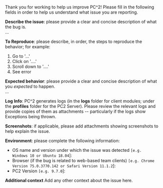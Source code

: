 Thank you for working to help us improve PC^2!     Please fill in the following fields in order to help us understand what issue you are reporting.

**Describe the issue**: please provide a clear and concise description of what the bug is.  
...

**To Reproduce**: please describe, in order, the steps to reproduce the behavior; for example:
1. Go to '...'
2. Click on '....'
3. Scroll down to '....'
4. See error

**Expected behavior**: please provide a clear and concise description of what you *expected* to happen.  
...

**Log Info**:  PC^2 generates logs (in the **logs** folder for client modules; under the **profiles** folder for the PC2 Server).  Please review the relevant logs and provide copies of them as attachments -- particularly if the logs show Exceptions being thrown.  

**Screenshots**:  if applicable, please add attachments showing screenshots to help explain the issue.

**Environment**: please complete the following information:
 - OS name and version under which the issue was detected `[e.g. Windows 10 or Ubuntu 18.04`]:
 - Browser (if the bug is related to web-based team clients) `[e.g. Chrome Version 75.0.3770.142 or Safari Version 11.1.2`]:
 - PC2 Version `[e.g. 9.7.0`]:  

**Additional context**
Add any other context about the issue here.
